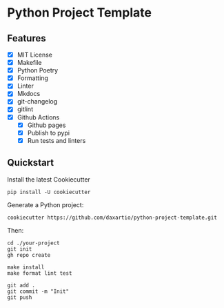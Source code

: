 # Python Project Template

## Features

- [x] MIT License
- [x] Makefile
- [x] Python Poetry
- [x] Formatting
- [x] Linter
- [x] Mkdocs
- [x] git-changelog
- [x] gitlint
- [x] Github Actions
    - [x] Github pages
    - [x] Publish to pypi
    - [x] Run tests and linters

## Quickstart

Install the latest Cookiecutter

```
pip install -U cookiecutter
```

Generate a Python project:

```
cookiecutter https://github.com/daxartio/python-project-template.git
```

Then:

```
cd ./your-project
git init
gh repo create

make install
make format lint test

git add .
git commit -m "Init"
git push
```
